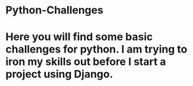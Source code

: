 Python-Challenges
=================
Here you will find some basic challenges for python. I am trying to iron my skills out before I start a project using Django.
=================
